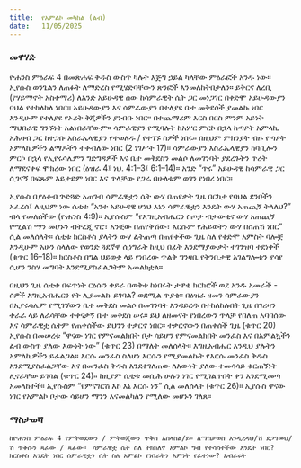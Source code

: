 ```yaml
---
title:  የአምልኮ መካከል (ልብ)
date:   11/05/2025
---
```


### መዋሃድ
 

 
ዮሐንስ ምዕራፍ 4 በመጽሐፍ ቅዱስ ውስጥ ካሉት እጅግ ኃይል ካላቸው ምዕራፎች አንዱ ነው። ኢየሱስ ወንጌልን ለጠፉት ለማድረስ የሚሄድባቸውን ጽንፎች እንመለከትበታለን። ይቅርና ለረቢ (የሃይማኖት አስተማሪ) ለአንድ አይሁዳዊ ሰው ከሳምራዊት ሴት ጋር መነጋገር በቀድሞ አይሁዳውያን ባህል የተከለከለ ነበር። አይሁዳውያን እና ሳምራውያን በተለያዩ ቤተ መቅደሶች ያመልኩ ነበር እንዲሁም የተለያዩ የኦሪት ቅጂዎችን ያነብቡ ነበር። በተጨማሪም እርስ በርስ ምንም አይነት ማህበራዊ ግንኙነት አልነበራቸውም። ሳምራዊያን የሚባሉት ከአሦር ምርኮ በኋላ ከጣዖት አምላኪ አሕዛብ ጋር ከተጋቡ እስራኤላዊያን የተወለዱ / የተገኙ ሰዎች ነበሩ። በዚህም ምክንያት ብዙ የጣዖት አምላኪዎችን ልማዶችን ተቀብለው ነበር (2 ነገሥት 17)። ሳምራውያን እስራኤላዊያን ከባቢሎን ምርኮ በኋላ የኢየሩሳሌምን ግድግዳዎች እና ቤተ መቅደስን መልሶ ለመገንባት ያደረጉትን ጥረት ለማደናቀፍ ሞክረው ነበር (ዕዝራ 4፤ ነህ. 4:1–3፤ 6:1–14)። አንድ “ጥሩ” አይሁዳዊ ከሳምራዊ ጋር ሲገናኝ በፍጹም አይታይም ነበር እና ጥላቻው የጋራ በሁለቱም ወገን የነበረ ነበር።
 
ኢየሱስ በያዕቆብ ጕድጓድ አጠገብ ሳምራዊቷን ሴት ውሃ በጠየቃት ጊዜ በርካታ የባህል ደንቦችን አፈረሰ፤ ለዚህም ነው ሴቲቱ “አንተ አይሁዳዊ ሆነህ እኔን ሳምራዊቷን እንዴት ውሃ አጠጪኝ ትላለህ?” ብላ የመለሰችው (ዮሐንስ 4:9)። ኢየሱስም “የእግዚአብሔርን ስጦታ ብታውቂና ውሃ አጠጪኝ የሚልሽ ማን መሆኑን ብትረጂ ኖሮ፣ አንቺው በጠየቅሽው፣ እርሱም የሕይወትን ውሃ በሰጠሽ ነበር” ሲል መለሰላት። ሴቲቱ ክርስቶስ ያላትን ውሃ ልትጠጣ በጠየቀችው ጊዜ ስለ የቀድሞ አምስት ባሎቿ እንዲሁም አሁን ስላለው የወንድ ጓደኛዋ ሲነግራት ከዚህ በፊት እንደማያውቃት ተገንዝባ ተደነቀች (ቁጥር 16–18)። ክርስቶስ በግል ህይወቷ ላይ የነበረው ጥልቅ ግንዛቤ የትንቢታዊ አገልግሎቱን ያሳየ ሲሆን ንስሃ መግባት እንደሚያስፈልጋትም አመልክቷል።
 
በዚህን ጊዜ ሴቲቱ በፍጥነት ርዕሱን ቀይራ በወቅቱ ከነበሩት ታዋቂ ክርክሮች ወደ አንዱ አመራች - ሰዎች እግዚአብሔርን የት ሊያመልኩ ይገባል? ወደሚል ጥያቄ። በዕዝራ ዘመን ሳምራውያን በኢየሩሳሌም የሚገኘውን ቤተ መቅደስ መልሶ በመገንባት እንዳይረዱ በተከለከሉበት ጊዜ በገሪዛን ተራራ ላይ ለራሳቸው ተቀናቃኝ ቤተ መቅደስ ሠሩ። ይህ ለዘመናት የነበረውን ጥላቻ የበለጠ አባባሰው እና ሳምራዊቷ ሴትም የጠቀሰችው ይህንን ተቃርኖ ነበር። ተቃርኖውን በጠቀሰች ጊዜ (ቁጥር 20) ኢየሱስ በመሠረቱ “ዋናው ነገር የምናመልክበት ቦታ ሳይሆን የምናመልክበት መንፈስ እና በአምልኳችን ልብ ውስጥ ያለው እውነት ነው” (ቁጥር 23) በማለት መለሰላት። እግዚአብሔር እንዲህ ያሉትን አምላኪዎችን ይፈልጋል። እርሱ መንፈስ ስለሆነ እርሱን የሚያመልኩት የእርሱ መንፈስ ቅዱስ እንደሚያስፈልጋቸው እና በመንፈስ ቅዱስ እንደተገለጠው ለእውነት ያለው ተመሳሳይ ቁርጠኝነት ሊኖራቸው ይገባል (ቁጥር 24)። ከዚያም ሴቲቱ መሲሕ ሁሉን ነገር የሚገልጥበት ቀን እንደሚመጣ አመላከተች። ኢየሱስም “የምናገርሽ እኮ እኔ እርሱ ነኝ” ሲል መለሰላት (ቁጥር 26)። ኢየሱስ ዋናው ነገር የአምልኮ ቦታው ሳይሆን ማንን እናመልካለን የሚለው መሆኑን ገለጸ።

 
### ማስታወሻ
 
 
`ከዮሐንስ ምዕራፍ 4 የምትወደውን / ምትወጂውን ጥቅስ አሰላስል/ይ። ለማስታወስ እንዲረዳህ/ሽ ደጋግመህ/ሽ ጥቅሱን ጻፈው / ጻፊው።
` 
`ሳምራዊቷ ሴት ስለ ትክክለኛ አምልኮ ግብ የተሳሳተችው እንዴት ነበር?
` 
`ክርስቶስ እንዴት ነበር ሰምራዊቷን ሴት ስለ አምልኮ የነበራትን እምነት የፈተነው? አብራሩት
`